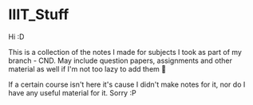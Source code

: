 # IIIT_Stuff

Hi :D

This is a collection of the notes I made for subjects I took as part of my branch - CND. May include question papers, assignments and other material as well if I'm not too lazy to add them :pray:

If a certain course isn't here it's cause I didn't make notes for it, nor do I have any useful material for it. Sorry :P
